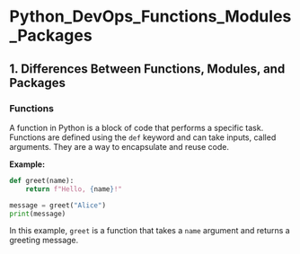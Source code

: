 # Python_DevOps_Functions_Modules_Packages

## 1. Differences Between Functions, Modules, and Packages

### Functions
 
A function in Python is a block of code that performs a specific task. Functions are defined using the `def` keyword and can take inputs, called arguments. They are a way to encapsulate and reuse code.
 
**Example:** 

```python
def greet(name):
    return f"Hello, {name}!"

message = greet("Alice")
print(message)
``` 

In this example, `greet` is a function that takes a `name` argument and returns a greeting message.
